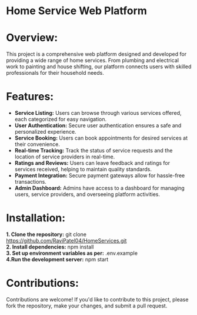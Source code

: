 # Home Service Web Platform
# Overview:
This project is a comprehensive web platform designed and developed for providing a wide range of home services. From plumbing and electrical work to painting and house shifting, our platform connects users with skilled professionals for their household needs.


# Features:
* **Service Listing:** Users can browse through various services offered, each categorized for easy navigation.
* **User Authentication:** Secure user authentication ensures a safe and personalized experience.
* **Service Booking:** Users can book appointments for desired services at their convenience.
* **Real-time Tracking:** Track the status of service requests and the location of service providers in real-time.
* **Ratings and Reviews:** Users can leave feedback and ratings for services received, helping to maintain quality standards.
* **Payment Integration:** Secure payment gateways allow for hassle-free transactions.
* **Admin Dashboard:** Admins have access to a dashboard for managing users, service providers, and overseeing platform activities.


# Installation:
**1. Clone the repository:** git clone https://github.com/RaviPatel04/HomeServices.git<br>
**2. Install dependencies:** npm install<br>
**3. Set up environment variables as per:** .env.example<br>
**4.Run the development server:** npm start<br>


# Contributions:
Contributions are welcome! If you'd like to contribute to this project, please fork the repository, make your changes, and submit a pull request. 
